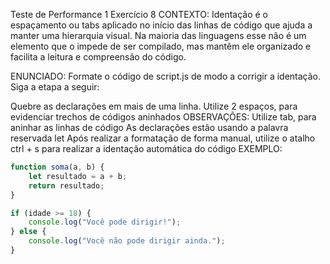 Teste de Performance 1
Exercício 8
CONTEXTO:
Identação é o espaçamento ou tabs aplicado no início das linhas de código que ajuda a manter uma hierarquia visual. Na maioria das linguagens esse não é um elemento que o impede de ser compilado, mas mantêm ele organizado e facilita a leitura e compreensão do código.

ENUNCIADO:
Formate o código de script.js de modo a corrigir a identação. Siga a etapa a seguir:

Quebre as declarações em mais de uma linha.
Utilize 2 espaços, para evidenciar trechos de códigos aninhados
OBSERVAÇÕES:
Utilize tab, para aninhar as linhas de código
As declarações estão usando a palavra reservada let
Após realizar a formatação de forma manual, utilize o atalho ctrl + s para realizar a identação automática do código
EXEMPLO:

```JavaScript
function soma(a, b) {
    let resultado = a + b;
    return resultado;
}

if (idade >= 18) {
    console.log("Você pode dirigir!");
} else {
    console.log("Você não pode dirigir ainda.");
}
```
